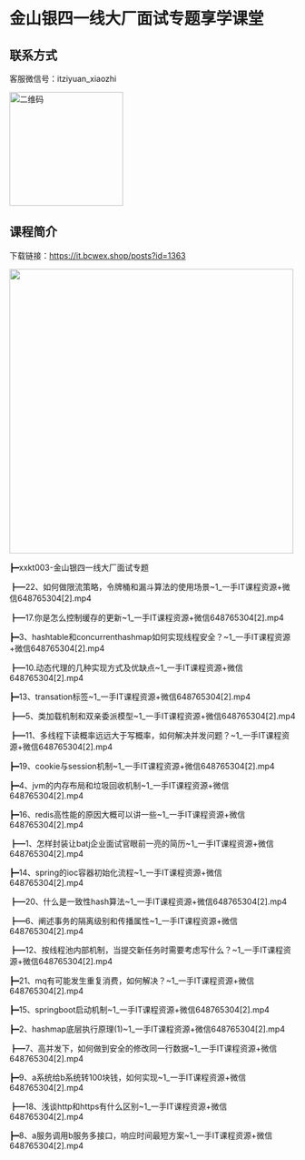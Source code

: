 # 金山银四一线大厂面试专题享学课堂

## 联系方式

客服微信号：itziyuan_xiaozhi

<img src="https://ziyuanyun.oss-cn-guangzhou.aliyuncs.com/common/20240614073449/666b82192834a.jpg" width="200" height="200" alt="二维码">

## 课程简介

下载链接：https://it.bcwex.shop/posts?id=1363

<img src="https://ziyuanyun.oss-cn-guangzhou.aliyuncs.com/yun/20240515153918/664466a63e11f.jpg" width="500" alt="">

  ┣━xxkt003-金山银四一线大厂面试专题

 ┣━22、如何做限流策略，令牌桶和漏斗算法的使用场景~1_一手IT课程资源+微信648765304[2].mp4

 ┣━17.你是怎么控制缓存的更新~1_一手IT课程资源+微信648765304[2].mp4

 ┣━3、hashtable和concurrenthashmap如何实现线程安全？~1_一手IT课程资源+微信648765304[2].mp4

 ┣━10.动态代理的几种实现方式及优缺点~1_一手IT课程资源+微信648765304[2].mp4

 ┣━13、transation标签~1_一手IT课程资源+微信648765304[2].mp4

 ┣━5、类加载机制和双亲委派模型~1_一手IT课程资源+微信648765304[2].mp4

 ┣━11、多线程下读概率远远大于写概率，如何解决并发问题？~1_一手IT课程资源+微信648765304[2].mp4

 ┣━19、cookie与session机制~1_一手IT课程资源+微信648765304[2].mp4

 ┣━4、jvm的内存布局和垃圾回收机制~1_一手IT课程资源+微信648765304[2].mp4

 ┣━16、redis高性能的原因大概可以讲一些~1_一手IT课程资源+微信648765304[2].mp4

 ┣━1、怎样封装让batj企业面试官眼前一亮的简历~1_一手IT课程资源+微信648765304[2].mp4

 ┣━14、spring的ioc容器初始化流程~1_一手IT课程资源+微信648765304[2].mp4

 ┣━20、什么是一致性hash算法~1_一手IT课程资源+微信648765304[2].mp4

 ┣━6、阐述事务的隔离级别和传播属性~1_一手IT课程资源+微信648765304[2].mp4

 ┣━12、按线程池内部机制，当提交新任务时需要考虑写什么？~1_一手IT课程资源+微信648765304[2].mp4

 ┣━21、mq有可能发生重复消费，如何解决？~1_一手IT课程资源+微信648765304[2].mp4

 ┣━15、springboot启动机制~1_一手IT课程资源+微信648765304[2].mp4

 ┣━2、hashmap底层执行原理(1)~1_一手IT课程资源+微信648765304[2].mp4

 ┣━7、高并发下，如何做到安全的修改同一行数据~1_一手IT课程资源+微信648765304[2].mp4

 ┣━9、a系统给b系统转100块钱，如何实现~1_一手IT课程资源+微信648765304[2].mp4

 ┣━18、浅谈http和https有什么区别~1_一手IT课程资源+微信648765304[2].mp4

 ┣━8、a服务调用b服务多接口，响应时间最短方案~1_一手IT课程资源+微信648765304[2].mp4

  